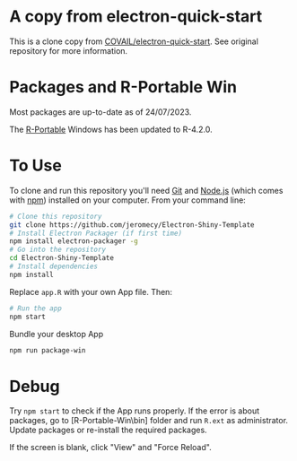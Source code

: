 #

# A copy from electron-quick-start

This is a clone copy from [COVAIL/electron-quick-start](https://github.com/COVAIL/electron-quick-start).
See original repository for more information.

# Packages and R-Portable Win

Most packages are up-to-date as of 24/07/2023.

The [R-Portable](https://sourceforge.net/projects/rportable/files/R-Portable/) Windows has been updated to R-4.2.0.

# To Use

To clone and run this repository you'll need [Git](https://git-scm.com) and [Node.js](https://nodejs.org/en/download/) (which comes with [npm](http://npmjs.com)) installed on your computer. From your command line:

```bash
# Clone this repository
git clone https://github.com/jeromecy/Electron-Shiny-Template
# Install Electron Packager (if first time)
npm install electron-packager -g 
# Go into the repository
cd Electron-Shiny-Template
# Install dependencies
npm install
```

Replace `app.R` with your own App file. Then:

```bash
# Run the app
npm start
```

Bundle your desktop App
```bash
npm run package-win
```

# Debug

Try `npm start` to check if the App runs properly. If the error is about packages, go to [R-Portable-Win\bin] folder and run `R.ext` as administrator. Update packages or re-install the required packages.

If the screen is blank, click "View" and "Force Reload". 